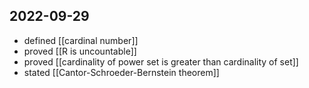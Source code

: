 ## 2022-09-29
- defined [[cardinal number]]
- proved [[R is uncountable]]
- proved [[cardinality of power set is greater than cardinality of set]]
- stated [[Cantor-Schroeder-Bernstein theorem]]
